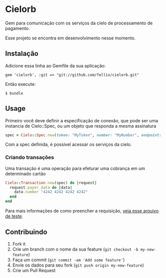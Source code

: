 # Cielorb

Gem para comunicação com os serviços da cielo de processamento de pagamento.

Esse projeto se encontra em desenvolvimento nesse momento.

## Instalação

Adicione essa linha ao Gemfile da sua aplicação:

    gem 'cielorb', :git => "git://github.com/fellix/cielorb.git"

Então execute:

    $ bundle

## Usage

Primeiro você deve definir a especificação de conexão, que pode ser uma instancia de Cielo::Spec,
ou um objeto que responda a mesma assinatura

```ruby
spec = Cielo::Spec.new(token: "MyToken", number: "MyNumber", endpoint: "URL do serviço a ser enviado os dados")
```

Com a spec definida, é possível acessar os serviços da cielo.

### Criando transações

Uma transação é uma operação para efeturar uma cobrança em um determinado cartão

```ruby
Cielo::Transaction.new(spec) do |request|
  request.payer_data do |data|
    data.number "4242 4242 4242 4242"
  end
end
```

Para mais informações de como preencher a requisição, [veja esse arquivo de teste](https://github.com/fellix/cielorb/blob/master/test/transaction_request_test.rb#L8-L37).

## Contribuindo

1. Fork it
2. Crie um branch com o nome da sua feature (`git checkout -b my-new-feature`)
3. Faça um commit (`git commit -am 'Add some feature'`)
4. Envie os dados para seu fork (`git push origin my-new-feature`)
5. Crie um Pull Request
